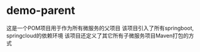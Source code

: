 # demo-parent
这是一个POM项目用于作为所有微服务的父项目
该项目引入了所有springboot, springcloud的依赖环境
该项目还定义了其它所有子微服务项目Maven打包的方式
